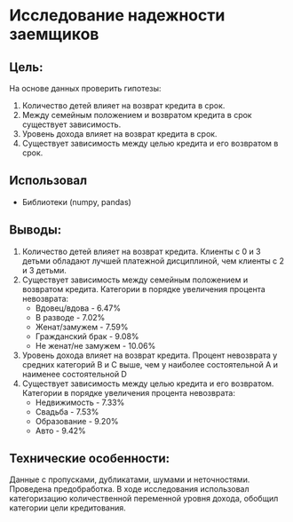 # Исследование надежности заемщиков

## Цель:
На основе данных проверить гипотезы:
1. Количество детей влияет на возврат кредита в срок.
2. Между семейным положением и возвратом кредита в срок существует зависимость.
3. Уровень дохода влияет на возврат кредита в срок.
4. Существует зависимость между целью кредита и его возвратом в срок.

## Использовал
- Библиотеки (numpy, pandas)

## Выводы:
1. Количество детей влияет на возврат кредита. Клиенты с 0 и 3 детьми обладают лучшей платежной дисциплиной, чем клиенты с 2 и 3 детьми.
2. Существует зависимость между семейным положением и возвратом кредита. Категории в порядке увеличения процента невозврата:
    - Вдовец/вдова - 6.47%
    - В разводе - 7.02%
    - Женат/замужем - 7.59%
    - Гражданский брак - 9.08%
    - Не женат/не замужем - 10.06%
3. Уровень дохода влияет на возврат кредита. Процент невозврата у средних категорий B и C выше, чем у наиболее состоятельной A и наименее состоятельной D
4. Существует зависимость между целью кредита и его возвратом. Категории в порядке увеличения процента невозврата:
    - Недвижимость - 7.33%
    - Свадьба - 7.53%
    - Образование - 9.20%
    - Авто - 9.42%

## Технические особенности:
Данные с пропусками, дубликатами, шумами и неточностями. Проведена предобработка.
В ходе исследования использовал категоризацию количественной переменной уровня дохода, обобщил категории цели кредитования.